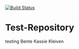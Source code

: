 [![Build Status](https://dev.azure.com/BKKL0707/AzureTrainingBKKL/_apis/build/status/bkkleiven.pipelines-python-django)](https://dev.azure.com/BKKL0707/AzureTrainingBKKL/_build/latest?definitionId=2)
# Test-Repository
testing
Bente Kassie Kleiven
